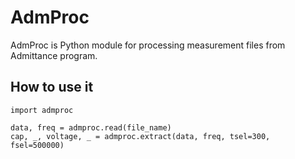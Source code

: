 # AdmProc

AdmProc is Python module for processing measurement files from Admittance program.

## How to use it
```
import admproc

data, freq = admproc.read(file_name)
cap, _, voltage, _ = admproc.extract(data, freq, tsel=300, fsel=500000)

```